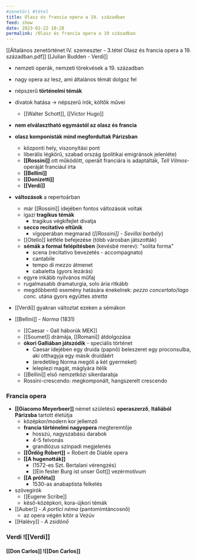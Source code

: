 ```yaml
---
#zenetöri #tétel
title: Olasz és francia opera a 19. században
feed: show
date: 2023-02-22 10:28
permalink: /Olasz és francia opera a 19 században
---
```

[[Általános zenetörténet IV. szemeszter - 3.tétel Olasz és francia opera a 19. században.pdf]]
[[Julian Budden - Verdi]]

- nemzeti operák, nemzeti törekvések a 19. században
- nagy opera az lesz, ami általános témát dolgoz fel
- népszerű **történelmi témák**

- divatok hatása -> népszerű írók, költők művei
	- [[Walter Schott]], [[Victor Hugo]]
- **nem elválasztható egymástól az olasz és francia**
- **olasz komponisták mind megfordultak Párizsban**
	- központi hely, viszonyítási pont
	- liberális légkörű, szabad ország (politikai emigránsok jelenléte)
	- **[[Rossini]]** ott működött, operáit franciára is adaptálták, *Tell Vilmos*-operáját franciául írta
	- **[[Bellini]]**
	- **[[Donizetti]]**
	- **[[Verdi]]**
- **változások** a repertoárban
	- már [[Rossini]] idejében fontos változások voltak
	- igazi **tragikus témák**
		- tragikus végkifejlet divatja
	- **secco recitativo eltűnik**
		- vígoperában megmarad (*[[Rossini]] - Sevillai borbély*)
	- [[Otello]] kétféle befejezése (több városban játszották)
	- **sémák a formai felépítésben** (kevésbé merev): "solita forma"
		- scena (recitativo bevezetés - accompagnato)
		- cantabile
		- tempo di mezzo átmenet
		- cabaletta (gyors lezárás)
	- egyre inkább nyilvános műfaj
	- rugalmasabb dramaturgia, solo ária ritkább
	- megdöbbentő esemény hatására énekelnek: *pezzo concertato*/*lago conc.* utána gyors együttes *stretta*
- [[Verdi]] gyakran változtat ezeken a sémákon
- [[Bellini]] - *Norma* (1831)
	- [[Caesar - Gall háborúk MEK]]
	- [[Soumet]] drámája, [[Romani]] átdolgozása
	- **ókori Galliában játszódik** - speciális történet
		- Caesar idejében egy druida (papnő) beleszeret egy proconsulba, aki otthagyja egy másik druidáért
		- (eredetileg Norma megöli a két gyermeket)
		- leleplezi magát, máglyára ítélik
	- [[Bellini]] első nemzetközi sikerdarabja
	- Rossini-crescendo: megkomponált, hangszerelt crescendo

### Francia opera

- **[[Giacomo Meyerbeer]]** német születésű **operaszerző**, **Itáliából Párizsba** tartott életútja
	- középkor/modern kor jellemző
	- **francia történelmi nagyopera** megteremtője
		- hosszú, nagyszabású darabok
		- 4-5 felvonás
		- grandiózus színpadi megjelenés
	- **[[Ördög Róbert]]** = Robert de Diable opera
	- **[[A hugenották]]**
		- (1572-es Szt. Bertalani vérengzés)
		- [[Ein fester Burg ist unser Gott]] vezérmotívum
	- **[[A próféta]]**
		- 1530-as anabaptista felkelés
- szövegírók
	- [[Eugene Scribe]]
	- késő-középkori, kora-újkori témák
- [[Auber]] - *A portici néma* (pantomimtáncosnő)
	- az opera végén kitör a Vezúv
- [[Halévy]] - *A zsidónő*

### Verdi ![[Verdi]]
#### [[Don Carlos]] ![[Don Carlos]]

